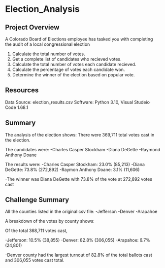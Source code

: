 # Election_Analysis

## Project Overview
A Colorado Board of Elections employee has tasked you with completing the audit of a local congressional election

1. Calculate the total number of votes.
2. Get a complete list of candidates who recieved votes.
3. Calculate the total number of votes each candidate recieved.
4. Calculate the percentage of votes each candidate won.
5. Determine the winner of the election based on popular vote.

## Resources
Data Source: election_results.csv
Software: Python 3.10, Visual Studeio Code 1.68.1

## Summary
The analysis of the election shows:
There were 369,711 total votes cast in the election.

The candidates were:
-Charles Casper Stockham
-Diana DeGette
-Raymond Anthony Doane

The results were:
-Charles Casper Stockham: 23.0% (85,213)
-Diana DeGette: 73.8% (272,892)
-Raymon Anthony Doane: 3.1% (11,606)

-The winner was Diana DeGette with 73.8% of the vote at 272,892 votes cast

## Challenge Summary

All the counties listed in the original csv file:
-Jefferson
-Denver
-Arapahoe

A breakdown of the votes by county shows:

Of the total 368,711 votes cast,

-Jefferson: 10.5% (38,855)
-Denver: 82.8% (306,055)
-Arapahoe: 6.7% (24,801)

-Denver county had the largest turnout of 82.8% of the total ballots cast and 306,055 votes cast total.



